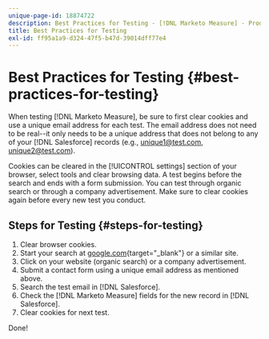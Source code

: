 ```yaml
---
unique-page-id: 18874722
description: Best Practices for Testing - [!DNL Marketo Measure] - Product Documentation
title: Best Practices for Testing
exl-id: ff95a1a9-d324-47f5-b47d-39014dff77e4
---
```

# Best Practices for Testing {#best-practices-for-testing}

When testing [!DNL Marketo Measure], be sure to first clear cookies and use a unique email address for each test. The email address does not need to be real--it only needs to be a unique address that does not belong to any of your [!DNL Salesforce] records (e.g., unique1@test.com, unique2@test.com).

Cookies can be cleared in the [!UICONTROL settings] section of your browser, select tools and clear browsing data. A test begins before the search and ends with a form submission. You can test through organic search or through a company advertisement. Make sure to clear cookies again before every new test you conduct.

## Steps for Testing {#steps-for-testing}

1. Clear browser cookies.
1. Start your search at [google.com](http://google.com){target="_blank"} or a similar site.
1. Click on your website (organic search) or a company advertisement.
1. Submit a contact form using a unique email address as mentioned above.
1. Search the test email in [!DNL Salesforce].
1. Check the [!DNL Marketo Measure] fields for the new record in [!DNL Salesforce].
1. Clear cookies for next test.

Done!
